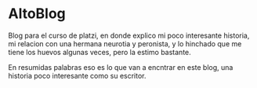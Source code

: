 # AltoBlog
Blog para el curso de platzi, en donde explico mi poco interesante historia, mi relacion con una hermana neurotia y peronista, y lo hinchado que me tiene los huevos algunas veces, pero la estimo bastante.

En resumidas palabras eso es lo que van a encntrar en este blog, una historia poco interesante como su escritor.
